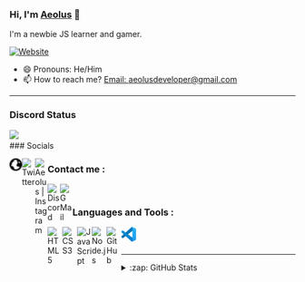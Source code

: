 ### Hi, I'm [Aeolus](https://admiring-kilby-93def3.netlify.app/) 👋
I'm a newbie JS learner and gamer.

[![Website](https://img.shields.io/website?label=Aeolus&style=for-the-badge&url=https://admiring-kilby-93def3.netlify.app/)](https://admiring-kilby-93def3.netlify.app/)

- 😄 Pronouns: He/Him
- 📫 How to reach me? [Email: aeolusdeveloper@gmail.com](aeolusdeveloper@gmail.com)

---

### Discord Status
<a href="https://discord.com/users/596293027627270155">
<img height="80px" src="https://discord.c99.nl/widget/theme-2/596293027627270155.png" />
</a>
<br>
### Socials


[<img align="left" alt="https://admiring-kilby-93def3.netlify.app/" width="22px" src="https://raw.githubusercontent.com/iconic/open-iconic/master/svg/globe.svg" />](https://admiring-kilby-93def3.netlify.app/)
<a href="https://twitter.com/captaincool6333">
  <img align="left" alt="Twitter" width="23px" src="https://raw.githubusercontent.com/peterthehan/peterthehan/master/assets/twitter.svg" />
</a>
[<img align="left" alt="Aeolus | Instagram" width="22px" src="https://cdn-icons-png.flaticon.com/512/174/174855.png" />](https://www.instagram.com/aeolus_dev/)


### Contact me : 
[<img align="left" alt="Discord" width="22px" src="https://cdn.discordapp.com/attachments/817295104862847006/960925908909301760/discord.png" />](https://discord.com/users/596293027627270155)

[<img align="left" alt="GMail" width="22px" src="https://cdn.discordapp.com/attachments/817295104862847006/981612052600733748/unknown.png?size=48">](mailto:aeolusdeveloper@gmail.com)
<br>

### Languages and Tools : 
[<img align="left" alt="HTML5" width="26px" src="https://cdn1.iconfinder.com/data/icons/logotypes/32/badge-html-5-128.png" />](https://www.w3.org/html/)
[<img align="left" alt="CSS3" width="26px" src="https://cdn1.iconfinder.com/data/icons/logotypes/32/badge-css-3-128.png" />](https://www.w3schools.com/css/)
[<img align="left" alt="JavaScript" width="26px" src="https://cdn4.iconfinder.com/data/icons/logos-and-brands/512/187_Js_logo_logos-128.png" />](https://www.javascript.com/)
[<img align="left" alt="Node.js" width="26px" src="https://cdn4.iconfinder.com/data/icons/logos-and-brands/512/233_Node_Js_logo-128.png" />](https://nodejs.org/en/)
[<img align="left" alt="GitHub" width="26px" src="https://cdn4.iconfinder.com/data/icons/socialcones/508/Github-128.png" />](https://github.com/)
[<img align="left" alt="Visual Studio Code" width="26px" src="https://raw.githubusercontent.com/github/explore/80688e429a7d4ef2fca1e82350fe8e3517d3494d/topics/visual-studio-code/visual-studio-code.png" />](https://code.visualstudio.com/)
<br />
<br />

---

<details>
  <summary>:zap: GitHub Stats</summary>
</br>
<img align="center" alt="Aeolus's GitHub Stats" src="https://github-readme-stats-eight-pink.vercel.app/api?username=captaincool6333&&show_icons=true&theme=tokyonight&layout=compact" />
</br>
<img align="center" src="https://github-readme-streak-stats.herokuapp.com?user=captaincool6333&theme=tokyonight&hide_border=true&date_format=M%20j%5B%2C%20Y%5D" alt="Aeolus" />
